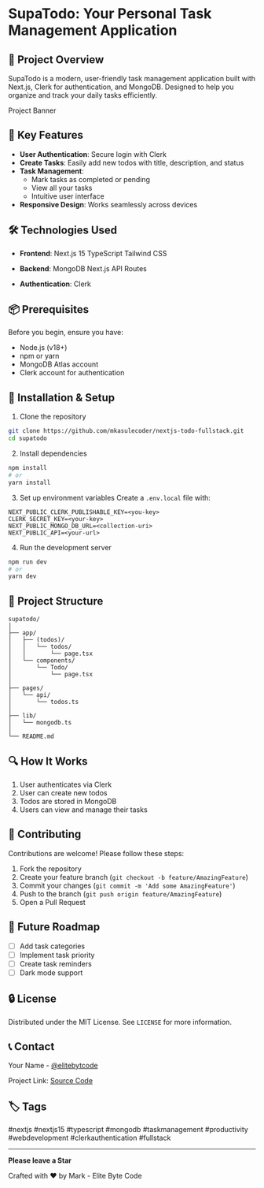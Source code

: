 # SupaTodo: Your Personal Task Management Application

## 🚀 Project Overview

SupaTodo is a modern, user-friendly task management application built with Next.js, Clerk for authentication, and MongoDB. Designed to help you organize and track your daily tasks efficiently.

Project Banner

## 🌟 Key Features

- **User Authentication**: Secure login with Clerk
- **Create Tasks**: Easily add new todos with title, description, and status
- **Task Management**:
    - Mark tasks as completed or pending
    - View all your tasks
    - Intuitive user interface
- **Responsive Design**: Works seamlessly across devices

## 🛠 Technologies Used

- **Frontend**:
  Next.js 15
  TypeScript
  Tailwind CSS

- **Backend**:
  MongoDB
  Next.js API Routes

- **Authentication**:
  Clerk

## 📦 Prerequisites

Before you begin, ensure you have:
- Node.js (v18+)
- npm or yarn
- MongoDB Atlas account
- Clerk account for authentication

## 🔧 Installation & Setup

1. Clone the repository
```bash
git clone https://github.com/mkasulecoder/nextjs-todo-fullstack.git
cd supatodo
```

2. Install dependencies
```bash
npm install
# or
yarn install
```

3. Set up environment variables
   Create a `.env.local` file with:
```
NEXT_PUBLIC_CLERK_PUBLISHABLE_KEY=<you-key>
CLERK_SECRET_KEY=<your-key>
NEXT_PUBLIC_MONGO_DB_URL=<collection-uri>
NEXT_PUBLIC_API=<your-url>
```

4. Run the development server
```bash
npm run dev
# or
yarn dev
```

## 🚦 Project Structure

```
supatodo/
│
├── app/
│   ├── (todos)/
│   │   └── todos/
│   │       └── page.tsx
│   └── components/
│       └── Todo/
│           └── page.tsx
│
├── pages/
│   └── api/
│       └── todos.ts
│
├── lib/
│   └── mongodb.ts
│
└── README.md
```

## 🔍 How It Works

1. User authenticates via Clerk
2. User can create new todos
3. Todos are stored in MongoDB
4. Users can view and manage their tasks

## 🤝 Contributing

Contributions are welcome! Please follow these steps:

1. Fork the repository
2. Create your feature branch (`git checkout -b feature/AmazingFeature`)
3. Commit your changes (`git commit -m 'Add some AmazingFeature'`)
4. Push to the branch (`git push origin feature/AmazingFeature`)
5. Open a Pull Request

## 📝 Future Roadmap

- [ ] Add task categories
- [ ] Implement task priority
- [ ] Create task reminders
- [ ] Dark mode support

## 🔒 License

Distributed under the MIT License. See `LICENSE` for more information.

## 📞 Contact

Your Name - [@elitebytcode](https://twitter.com/elitebytecode)

Project Link: [Source Code](https://github.com/mkasulecoder/nextjs-todo-fullstack.git)

## 🏷️ Tags

#nextjs #nextjs15 #typescript #mongodb #taskmanagement #productivity #webdevelopment #clerkauthentication #fullstack

---

**Please leave a Star**

Crafted with ❤️ by Mark - Elite Byte Code
